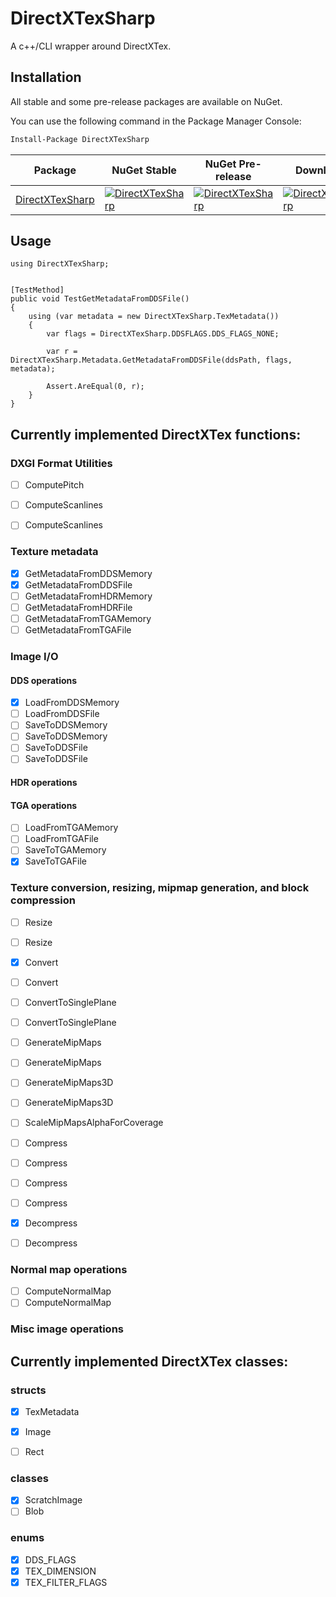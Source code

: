 # DirectXTexSharp
 A c++/CLI wrapper around DirectXTex.

## Installation

All stable and some pre-release packages are available on NuGet.

You can use the following command in the Package Manager Console:
```ps
Install-Package DirectXTexSharp
```

| Package | NuGet Stable | NuGet Pre-release | Downloads |
| ------- | ------------ | ----------------- | --------- |
| [DirectXTexSharp](https://www.nuget.org/packages/DirectXTexSharp/) | [![DirectXTexSharp](https://img.shields.io/nuget/v/DirectXTexSharp.svg)](https://www.nuget.org/packages/DirectXTexSharp/) | [![DirectXTexSharp](https://img.shields.io/nuget/vpre/DirectXTexSharp.svg)](https://www.nuget.org/packages/DirectXTexSharp/) | [![DirectXTexSharp](https://img.shields.io/nuget/dt/DirectXTexSharp.svg)](https://www.nuget.org/packages/DirectXTexSharp/) |

## Usage
```
using DirectXTexSharp;


[TestMethod]
public void TestGetMetadataFromDDSFile()
{
    using (var metadata = new DirectXTexSharp.TexMetadata())
    {
        var flags = DirectXTexSharp.DDSFLAGS.DDS_FLAGS_NONE;

        var r = DirectXTexSharp.Metadata.GetMetadataFromDDSFile(ddsPath, flags, metadata);

        Assert.AreEqual(0, r);
    }
}
```


## Currently implemented DirectXTex functions:
### DXGI Format Utilities
- [ ] ComputePitch
- [ ] ComputeScanlines
- [ ] ComputeScanlines


### Texture metadata
- [x] GetMetadataFromDDSMemory
- [x] GetMetadataFromDDSFile
- [ ] GetMetadataFromHDRMemory
- [ ] GetMetadataFromHDRFile
- [ ] GetMetadataFromTGAMemory
- [ ] GetMetadataFromTGAFile

### Image I/O
#### DDS operations
- [x] LoadFromDDSMemory
- [ ] LoadFromDDSFile
- [ ] SaveToDDSMemory
- [ ] SaveToDDSMemory
- [ ] SaveToDDSFile
- [ ] SaveToDDSFile

#### HDR operations

#### TGA operations
- [ ] LoadFromTGAMemory
- [ ] LoadFromTGAFile
- [ ] SaveToTGAMemory
- [x] SaveToTGAFile

### Texture conversion, resizing, mipmap generation, and block compression
- [ ] Resize
- [ ] Resize
- [x] Convert
- [ ] Convert
- [ ] ConvertToSinglePlane
- [ ] ConvertToSinglePlane
- [ ] GenerateMipMaps
- [ ] GenerateMipMaps
- [ ] GenerateMipMaps3D
- [ ] GenerateMipMaps3D
- [ ] ScaleMipMapsAlphaForCoverage

- [ ] Compress
- [ ] Compress
- [ ] Compress
- [ ] Compress
- [x] Decompress
- [ ] Decompress

### Normal map operations
- [ ] ComputeNormalMap
- [ ] ComputeNormalMap

### Misc image operations


## Currently implemented DirectXTex classes:
### structs
- [x] TexMetadata
- [x] Image
- [ ] Rect


### classes
- [x] ScratchImage
- [ ] Blob

### enums
- [x] DDS_FLAGS
- [x] TEX_DIMENSION
- [x] TEX_FILTER_FLAGS
